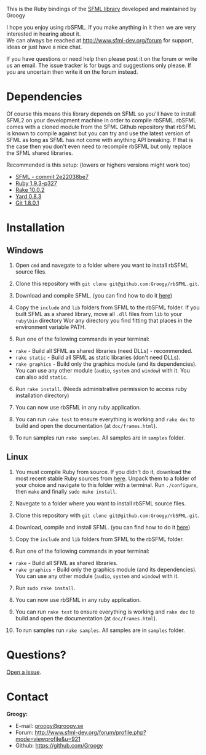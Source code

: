 This is the Ruby bindings of the [SFML library](https://github.com/LaurentGomila/SFML) developed and maintained by Groogy

I hope you enjoy using rbSFML. If you make anything in it then we are very interested in hearing about it.  
We can always be reached at http://www.sfml-dev.org/forum for support, ideas or just have a nice chat.

If you have questions or need help then please post it on the forum or write us an email. The issue tracker is for bugs
and suggestions only please. If you are uncertain then write it on the forum instead.

Dependencies
============

Of course this means this library depends on SFML so you'll have to install SFML2 on your development machine in order to compile rbSFML. rbSFML comes with a cloned module from the SFML Github repository that rbSFML is known to compile against but you can try and use the latest version of SFML as long as SFML has not come with anything API breaking. If that is the case then you don't even need to recompile rbSFML but only replace the SFML shared libraries.

Recommended is this setup: (lowers or highers versions might work too)

- [SFML - commit 2e22038be7](https://github.com/LaurentGomila/SFML/tree/2e22038be7f30702f8acd653d67534de99a8f441)
- [Ruby 1.9.3-p327](http://www.ruby-lang.org/en/downloads/)
- [Rake 10.0.2](https://rubygems.org/gems/rake)
- [Yard 0.8.3](https://rubygems.org/gems/yard)
- [Git 1.8.0.1](http://git-scm.com/download)

Installation
============

Windows
-------

1.  Open `cmd` and navegate to a folder where you want to install rbSFML source files.

2.  Clone this repository with `git clone git@github.com:Groogy/rbSFML.git`.

3.  Download and compile SFML. (you can find how to do it [here](http://sfml-dev.org/tutorials/2.0/compile-with-cmake.php))

4.  Copy the `include` and `lib` folders from SFML to the rbSFML folder. If you built SFML as a shared library, move all `.dll` files from `lib` to your `ruby\bin` directory Wor any directory you find fitting that places in the environment variable PATH.

5.  Run one of the following commands in your terminal:

  * `rake` - Build all SFML as shared libraries (need DLLs) - recommended.
  * `rake static` - Build all SFML as static libraries (don't need DLLs).
  * `rake graphics` - Build only the graphics module (and its dependencies). You can use any other module (`audio`, `system` and `window`) with it. You can also add `static`.

6.  Run `rake install`. (Needs administrative permission to access ruby installation directory)

7.  You can now use rbSFML in any ruby application. 

8.  You can run `rake test` to ensure everything is working and `rake doc` to build and open the documentation (at `doc/frames.html`).

9.  To run samples run `rake samples`. All samples are in `samples` folder.

Linux
-----

1.  You must compile Ruby from source. If you didn't do it, download the most recent stable Ruby sources from [here](http://www.ruby-lang.org/pt/downloads/). Unpack them to a folder of your choice and navigate to this folder with a terminal. Run `./configure`, then `make` and finally `sudo make install`.

2.  Navegate to a folder where you want to install rbSFML source files.

3.  Clone this repository with `git clone git@github.com:Groogy/rbSFML.git`.

4.  Download, compile and install SFML. (you can find how to do it [here](http://sfml-dev.org/tutorials/2.0/compile-with-cmake.php))

5.  Copy the `include` and `lib` folders from SFML to the rbSFML folder.

6.  Run one of the following commands in your terminal:

  * `rake` - Build all SFML as shared libraries.
  * `rake graphics` - Build only the graphics module (and its dependencies). You can use any other module (`audio`, `system` and `window`) with it.

7.  Run `sudo rake install`.

8.  You can now use rbSFML in any ruby application.

9.  You can run `rake test` to ensure everything is working and `rake doc` to build and open the documentation (at `doc/frames.html`).

10.  To run samples run `rake samples`. All samples are in `samples` folder.

Questions?
==========

[Open a issue](https://github.com/Groogy/rbSFML/issues/new).

Contact
=======

**Groogy:**

- E-mail: groogy@groogy.se
- Forum:  http://www.sfml-dev.org/forum/profile.php?mode=viewprofile&u=921
- Github: https://github.com/Groogy

